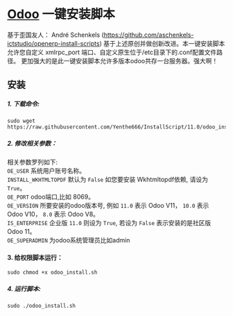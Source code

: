 # [Odoo](https://www.odoo.com "直达Odoo官网") 一键安装脚本

基于歪国友人： André Schenkels (https://github.com/aschenkels-ictstudio/openerp-install-scripts)
基于上述原创并做创新改进。本一键安装脚本允许您自定义 xmlrpc_port 端口、自定义原生位于/etc目录下的.conf配置文件路径。
更加强大的是此一键安装脚本允许多版本odoo共存一台服务器。强大啊！

## 安装

##### 1. 下载命令:
```
sudo wget https://raw.githubusercontent.com/Yenthe666/InstallScript/11.0/odoo_install.sh
```
##### 2. 修改相关参数：
相关参数罗列如下:<br/>
```OE_USER``` 系统用户账号名称。<br/>
```INSTALL_WKHTMLTOPDF``` 默认为 ```False``` 如您要安装 Wkhtmltopdf依赖, 请设为 ```True```。<br/>
```OE_PORT``` odoo端口,比如 8069。<br/>
```OE_VERSION``` 所要安装的odoo版本号, 例如 ```11.0``` 表示 Odoo V11， ```10.0``` 表示 Odoo V10， ```8.0``` 表示 Odoo V8。<br/>
```IS_ENTERPRISE``` 企业版 ```11.0``` 则设为 ```True```, 若设为 ```False``` 表示安装的是社区版 Odoo 11。<br/>
```OE_SUPERADMIN``` 为odoo系统管理员比如admin<br/>

#### 3. 给权限脚本运行：
```
sudo chmod +x odoo_install.sh
```
##### 4. 运行脚本:
```
sudo ./odoo_install.sh
```

